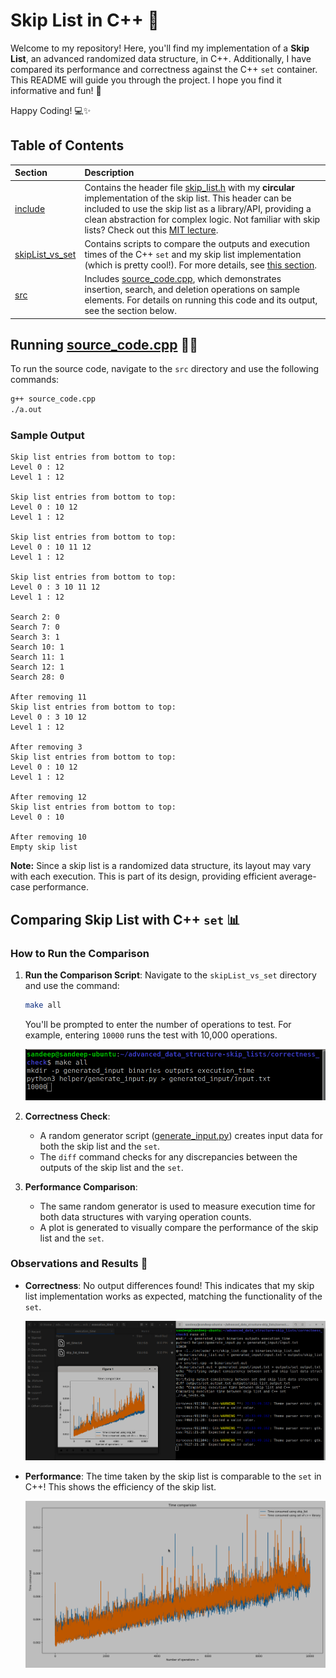 # Skip List in C++ 🚀

Welcome to my repository! Here, you'll find my implementation of a **Skip List**, an advanced randomized data structure, in C++. Additionally, I have compared its performance and correctness against the C++ `set` container. This README will guide you through the project. I hope you find it informative and fun! 🎉

Happy Coding! 💻✨

## Table of Contents

| Section | Description |
|:-------|:------------|
| [include](include/) | Contains the header file [skip_list.h](include/skip_list.h) with my **circular** implementation of the skip list. This header can be included to use the skip list as a library/API, providing a clean abstraction for complex logic. Not familiar with skip lists? Check out this [MIT lecture](https://www.youtube.com/watch?v=2g9OSRKJuzM&t=1780s). |
| [skipList_vs_set](skipList_vs_set/) | Contains scripts to compare the outputs and execution times of the C++ `set` and my skip list implementation (which is pretty cool!). For more details, see [this section](#skiplist_vs_set). |
| [src](src/) | Includes [source_code.cpp](src/source_code.cpp), which demonstrates insertion, search, and deletion operations on sample elements. For details on running this code and its output, see the section below. |

## Running [source_code.cpp](src/source_code.cpp) 🏃‍♂️

To run the source code, navigate to the `src` directory and use the following commands:

```bash
g++ source_code.cpp
./a.out
```

### Sample Output

```
Skip list entries from bottom to top:
Level 0 : 12 
Level 1 : 12 

Skip list entries from bottom to top:
Level 0 : 10 12 
Level 1 : 12 

Skip list entries from bottom to top:
Level 0 : 10 11 12 
Level 1 : 12 

Skip list entries from bottom to top:
Level 0 : 3 10 11 12 
Level 1 : 12 

Search 2: 0
Search 7: 0
Search 3: 1
Search 10: 1
Search 11: 1
Search 12: 1
Search 28: 0

After removing 11
Skip list entries from bottom to top:
Level 0 : 3 10 12 
Level 1 : 12 

After removing 3
Skip list entries from bottom to top:
Level 0 : 10 12 
Level 1 : 12 

After removing 12
Skip list entries from bottom to top:
Level 0 : 10 

After removing 10
Empty skip list
```

**Note:** Since a skip list is a randomized data structure, its layout may vary with each execution. This is part of its design, providing efficient average-case performance.

## Comparing Skip List with C++ `set` 📊

### How to Run the Comparison

1. **Run the Comparison Script**: Navigate to the `skipList_vs_set` directory and use the command:
   ```bash
   make all
   ```
   You'll be prompted to enter the number of operations to test. For example, entering `10000` runs the test with 10,000 operations.
   
   ![](skipList_vs_set/images/running1.png)

2. **Correctness Check**:
   - A random generator script ([generate_input.py](skipList_vs_set/helper/generate_input.py)) creates input data for both the skip list and the `set`.
   - The `diff` command checks for any discrepancies between the outputs of the skip list and the `set`.

3. **Performance Comparison**:
   - The same random generator is used to measure execution time for both data structures with varying operation counts.
   - A plot is generated to visually compare the performance of the skip list and the `set`.

### Observations and Results 🏅

- **Correctness**: No output differences found! This indicates that my skip list implementation works as expected, matching the functionality of the `set`.
  
  ![](skipList_vs_set/images/running2.png)

- **Performance**: The time taken by the skip list is comparable to the `set` in C++! This shows the efficiency of the skip list.

  ![](skipList_vs_set/images/comparision.png)
